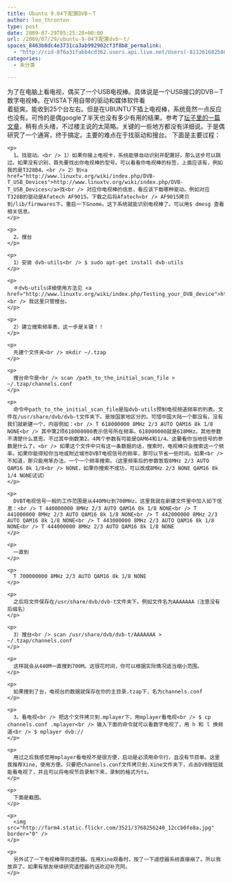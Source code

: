 ```yaml
---
title: Ubuntu 9.04下配置DVB－T
author: leo_thronton
type: post
date: 2009-07-29T05:25:28+00:00
url: /2009/07/29/ubuntu-9-04下配置dvb－t/
spaces_8463b8dc4e3731ca3ab992902cf3f8b8_permalink:
  - "http://cid-8f6a31fabb4cd362.users.api.live.net/Users(-8112616825800567966)/Blogs('8F6A31FABB4CD362!102')/Entries('8F6A31FABB4CD362!1017')?authkey=yuBuArwciRo%24"
categories:
  - 未分类

---
```

<div id="msgcns!8F6A31FABB4CD362!1017" class="bvMsg">
  <div>
    <p>
      为了在电脑上看电视，偶买了一个USB电视棒。具体说是一个USB接口的DVB－T数字电视棒。在VISTA下用自带的驱动和媒体软件看<br /> 着挺爽。能收到25个台左右。但是在UBUNTU下插上电视棒，系统竟然一点反应也没有。可怜的是偶google了半天也没有多少有用的结果。参考了<a href="http://forum.ubuntu.org.cn/viewtopic.php?f=42&t=171017&start=0">坛子里的一篇文章</a>，稍有点头绪，不过楼主说的太简略。关键的一些地方都没有详细说。于是偶研究了一个通宵，终于搞定。主要的难点在于找驱动和搜台。 下面是主要过程：
    </p>
    
    <p>
      1。找驱动。<br /> 1）如果你接上电视卡，系统能够自动识别并配置好，那么这步可以跳过。如果没有识别，首先要找出你电视棒的型号。可以看看你电视棒的标签，上面应该有，例如我的是T328B4。<br /> 2）到<a href="http://www.linuxtv.org/wiki/index.php/DVB-T_USB_Devices">http://www.linuxtv.org/wiki/index.php/DVB-T_USB_Devices</a>找<br /> 对应你电视棒的信息，看应该下载哪种驱动。例如对应T328B的驱动是Afatech AF9015。下载之后将Afatech<br /> AF9015拷贝到/lib/firmwares下。重启一下Gnome。这下系统就能识别电视棒了。可以用$ dmesg 查看相关信息。
    </p>
    
    <p>
      2。搜台
    </p>
    
    <p>
      1）安装 dvb-utils<br /> $ sudo apt-get install dvb-utils
    </p>
    
    <p>
      ＃dvb-utils详细使用方法见 <a href="http://www.linuxtv.org/wiki/index.php/Testing_your_DVB_device">http://www.linuxtv.org/wiki/index.php/Testing_your_DVB_device</a><br /> 我这里只管搜台。
    </p>
    
    <p>
      2）建立搜索频率表，这一步是关键！！
    </p>
    
    <p>
      先建个文件夹<br /> mkdir ~/.tzap
    </p>
    
    <p>
      搜台命令是<br /> scan /path_to_the_initial_scan_file > ~/.tzap/channels.conf
    </p>
    
    <p>
      命令中path_to_the_initial_scan_file是指dvb-utils预制电视频道频率的列表。文件在/usr/share/dvb/dvb-t文件夹下。是按国家地区分的。可惜中国大陆一个都没有。没有我们就新建一个，内容例如：<br /> T 618000000 8MHz 2/3 AUTO QAM16 8k 1/8 NONE<br /> 其中第2项618000000表示信号所在频率。618000000就是618MHz。其他参数不清楚什么意思。不过其中倒数第2。4两个参数有可能是QAM64和1/4。这要看你当地信号的参数是什么了。<br /> 如果这个文件中只有这一条数据的话，搜索时，电视棒只会搜索这一个频率。如果你能得知你当地或附近城市DVBT电视信号的频率，那可以节省一些时间。如果<br /> 不知道，那只能用笨办法，一个一个频率搜索。（这里频率后的参数暂取8MHz 2/3 AUTO QAM16 8k 1/8<br /> NONE，如果你搜索不成功，可以改成8MHz 2/3 NONE QAM16 8k 1/4 NONE试试）
    </p>
    
    <p>
      DVBT电视信号一般的工作范围是从440MHz到700MHz，这里我就在新建文件里中加入如下信息：<br /> T 440000000 8MHz 2/3 AUTO QAM16 8k 1/8 NONE<br /> T 441000000 8MHz 2/3 AUTO QAM16 8k 1/8 NONE<br /> T 442000000 8MHz 2/3 AUTO QAM16 8k 1/8 NONE<br /> T 443000000 8MHz 2/3 AUTO QAM16 8k 1/8 NONE<br /> T 444000000 8MHz 2/3 AUTO QAM16 8k 1/8 NONE
    </p>
    
    <p>
      一直到
    </p>
    
    <p>
      T 700000000 8MHz 2/3 AUTO QAM16 8k 1/8 NONE
    </p>
    
    <p>
      之后将文件保存在/usr/share/dvb/dvb-t文件夹下。例如文件名为AAAAAAA（注意没有后缀名）
    </p>
    
    <p>
      3）搜台<br /> scan /usr/share/dvb/dvb-t/AAAAAAA > ~/.tzap/channels.conf
    </p>
    
    <p>
      这样就会从440M一直搜到700M。这很花时间，你可以根据实际情况适当缩小范围。
    </p>
    
    <p>
      如果搜到了台，电视台的数据就保存在你的主目录.tzap下，名为channels.conf
    </p>
    
    <p>
      3。看电视<br /> 把这个文件拷贝到.mplayer下，用mplayer看电视<br /> $ cp channels.conf .mplayer<br /> 输入下面的命令就可以看数字电视了，用 h 和 l 换频道<br /> $ mplayer dvb://
    </p>
    
    <p>
      用过之后我感觉用mplayer看电视不是很方便，启动是必须用命令行，且没有节目单。这里我推荐Xine，使用方便。只要把channels.conf文件拷贝到.Xine文件夹下，点击DVB按钮就能看电视了，并且可以将电视节目录制下来，录制的格式为ts。
    </p>
    
    <p>
      下面是截图。
    </p>
    
    <p>
      <img src="http://farm4.static.flickr.com/3521/3768256240_12ccb0fe8a.jpg" border="0" />
    </p>
    
    <p>
      另外试了一下电视棒带的遥控器。在用Xine观看时，按了一下遥控器系统直接崩了。所以我放弃了。如果有朋友继续研究遥控器的话欢迎补充阿。
    </p>
  </div>
</div>